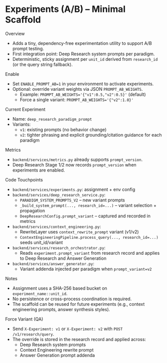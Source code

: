 Experiments (A/B) – Minimal Scaffold
====================================

Overview
- Adds a tiny, dependency-free experimentation utility to support A/B prompt testing.
- First integration point: Deep Research system prompts per paradigm.
- Deterministic, sticky assignment per `unit_id` derived from `research_id` (or the query string fallback).

Enable
- Set `ENABLE_PROMPT_AB=1` in your environment to activate experiments.
- Optional: override variant weights via JSON `PROMPT_AB_WEIGHTS`.
  - Example: `PROMPT_AB_WEIGHTS='{"v1":0.5,"v2":0.5}'` (default)
  - Force a single variant: `PROMPT_AB_WEIGHTS='{"v2":1.0}'`

Current Experiment
- Name: `deep_research_paradigm_prompt`
- Variants:
  - `v1`: existing prompts (no behavior change)
  - `v2`: tighter phrasing and explicit grounding/citation guidance for each paradigm

Metrics
- `backend/services/metrics.py` already supports `prompt_version`.
- Deep Research Stage 1/2 now records `prompt_version` when experiments are enabled.

Code Touchpoints
- `backend/services/experiments.py`: assignment + env config
- `backend/services/deep_research_service.py`:
  - `PARADIGM_SYSTEM_PROMPTS_V2` – new variant prompts
  - `_build_system_prompt(..., research_id=...)` – variant selection + propagation
  - `DeepResearchConfig.prompt_variant` – captured and recorded in metrics
 - `backend/services/context_engineering.py`:
   - RewriteLayer uses `context_rewrite_prompt` variant (v1/v2)
   - `ContextEngineeringPipeline.process_query(..., research_id=...)` seeds unit_id/variant
 - `backend/services/research_orchestrator.py`:
   - Reads `experiment.prompt_variant` from research record and applies to Deep Research and Answer Generation
 - `backend/services/answer_generator.py`:
   - Variant addenda injected per paradigm when `prompt_variant=v2`

Notes
- Assignment uses a SHA-256 based bucket on `experiment_name::unit_id`.
- No persistence or cross-process coordination is required.
- The scaffold can be reused for future experiments (e.g., context engineering prompts, answer synthesis styles).

Force Variant (QA)
- Send `X-Experiment: v1` or `X-Experiment: v2` with `POST /v1/research/query`.
- The override is stored in the research record and applied across:
  - Deep Research system prompts
  - Context Engineering rewrite prompt
  - Answer Generation prompt addenda
